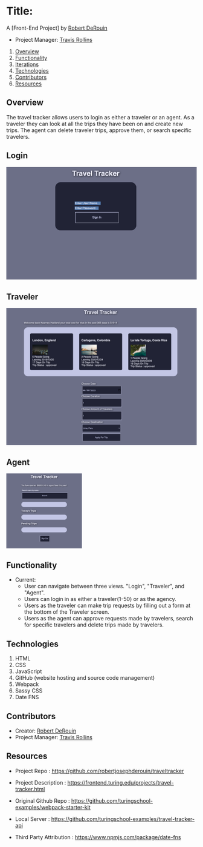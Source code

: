 # Title:

A [Front-End Project] by [Robert DeRouin](https://github.com/robertjosephderouin)

* Project Manager: [Travis Rollins](https://github.com/Kalikoze)

1. [Overview](#overview)
2. [Functionality](#functionality)
3. [Iterations](#iterations)
4. [Technologies](#technologies)
5. [Contributors](#contributors)
6. [Resources](#resources)

## Overview

The travel tracker allows users to login as either a traveler or an agent.  As a traveler they can look at all the trips they have been on and create new trips.  The agent can delete traveler trips, approve them, or search specific travelers.

## Login

<img width="750" alt="Login Screen" src="./src/images/login.png">

## Traveler

<img width="750" alt="Traveler Screen" src="./src/images/traveler.png">

## Agent

<img width="200" alt="Agent Screen" src="./src/images/agent.png">

## Functionality

* Current:
  * User can navigate between three views. "Login", "Traveler", and "Agent".
  * Users can login in as either a traveler(1-50) or as the agency.
  * Users as the traveler can make trip requests by filling out a form at the bottom of the Traveler screen.
  * Users as the agent can approve requests made by travelers, search for specific travelers and delete trips made by travelers.

## Technologies

1. HTML
2. CSS
3. JavaScript
4. GitHub (website hosting and source code management)
5. Webpack
6. Sassy CSS
7. Date FNS

## Contributors

* Creator: [Robert DeRouin](https://github.com/robertjosephderouin)
* Project Manager: [Travis Rollins](https://github.com/Kalikoze)

## Resources

* Project Repo : https://github.com/robertjosephderouin/traveltracker

* Project Description : https://frontend.turing.edu/projects/travel-tracker.html

* Original Github Repo : https://github.com/turingschool-examples/webpack-starter-kit

* Local Server : https://github.com/turingschool-examples/travel-tracker-api

* Third Party Attribution : https://www.npmjs.com/package/date-fns

